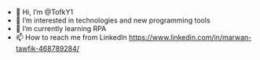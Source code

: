 - 👋 Hi, I’m @TofkY1
- 👀 I’m interested in technologies and new programming tools
- 🌱 I’m currently learning RPA
- 📫 How to reach me from LinkedIn https://www.linkedin.com/in/marwan-tawfik-468789284/

<!---
TofkY1/TofkY1 is a ✨ special ✨ repository because its `README.md` (this file) appears on your GitHub profile.
You can click the Preview link to take a look at your changes.
--->
